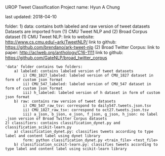 UROP Tweet Classification Project
name: Hyun A Chung

last updated: 2018-04-10

folder:
	1) data: contains both labeled and raw version of tweet datasets
	Datasets are imported from (1) CMU Tweet NLP and (2) Broad Corpus dataset
	(1) CMU Tweet NLP: 
		link to website: http://www.cs.cmu.edu/~ark/TweetNLP/
		link to github: https://github.com/brendano/ark-tweet-nlp
	(2) Broad Twitter Corpus:
		link to paper: http://aclweb.org/anthology/C16-1111 
		link to github: https://github.com/GateNLP/broad_twitter_corpus
	
	'data' folder contains two folders: 
		a) labeled: contains labeled version of tweet datasets
			i) CMU_1827_labeled: labeled version of CMU_1827 dataset in form of custom json format
			ii) CMU_547_labeled: labeled version of CMU_547 dataset in form of custom json format
			iii) h_labeled: labeled version of h dataset in form of custom json format
		b) raw: contains raw version of tweet datasets
			i) CMU_547_raw_tsv: correspond to daily547.tweets.json.tsv 
			ii) CMU_1827_raw_tsv: correspond to oct27.tweets.json.tsv
			iii) a_json, b_json, e_json, f_json, g_json, h_json: no label .json version of Broad Twitter Corpus datasets 
	2) classifiers: contains classification_dynet.py and classification_scikit-learn.py
		a) classification_dynet.py: classifies tweets according to type label and content label using dynet library
			form: python classification_dynet.py <train_file> <test_file>
		b) classification_scikit-learn.py: classifies tweets according to type label and content label using scikit-learn library

